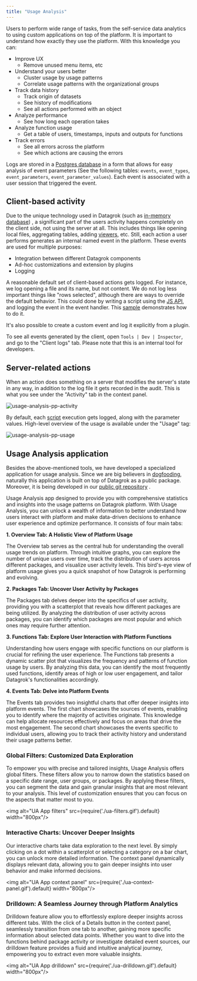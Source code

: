 ```yaml
---
title: "Usage Analysis"
---
```


Users to perform wide range of tasks, from the self-service
data analytics to using custom applications on top of the platform. It is important to understand
how exactly they use the platform. With this knowledge you can:

* Improve UX
  * Remove unused menu items, etc
* Understand your users better
  * Cluster usage by usage patterns
  * Correlate usage patterns with the organizational groups
* Track data history
  * Track origin of datasets
  * See history of modifications
  * See all actions performed with an object
* Analyze performance
  * See how long each operation takes
* Analyze function usage
  * Get a table of users, timestamps, inputs and outputs for functions
* Track errors
  * See all errors across the platform
  * See which actions are causing the errors

Logs are stored in a [Postgres database](../develop/under-the-hood/architecture.md#data-engine) in a form that allows for easy
analysis of event parameters (See the following tables: `events`, `event_types`,
`event_parameters`, `event_parameter_values`). Each event is associated with a user session that triggered the event.

## Client-based activity

Due to the unique technology used in Datagrok (such
as [in-memory database](../develop/under-the-hood/performance.md#in-memory-database))
, a significant part of the users activity happens completely on the client side, not using the server at all. This
includes things like opening local files, aggregating tables, adding [viewers](../visualize/viewers/viewers.md), etc. Still,
each action a user performs generates an internal named event in the platform. These events are used for multiple
purposes:

* Integration between different Datagrok components
* Ad-hoc customizations and extension by plugins
* Logging

A reasonable default set of client-based actions gets logged. For instance, we log opening a file and its name, but not
content. We do not log less important things like "rows selected", although there are ways to override the default
behavior. This could done by writing a script using the [JS API](../develop/packages/js-api.md), and logging the event in the
event handler. This [sample](https://public.datagrok.ai/js/samples/ui/ui-events)
demonstrates how to do it.

It's also possible to create a custom event and log it explicitly from a plugin.

To see all events generated by the client, open `Tools | Dev | Inspector`, and go to the "Client logs" tab. Please note
that this is an internal tool for developers.

## Server-related actions

When an action does something on a server that modifies the server's state in any way, in addition to the log file it
gets recorded in the audit. This is what you see under the "Activity" tab in the context panel.

![usage-analysis-pp-activity](usage-analysis-pp-activity.png)

By default, each [script](../compute/scripting/scripting.mdx) execution gets logged, along with the parameter values. High-level
overview of the usage is available under the "Usage" tag:

![usage-analysis-pp-usage](usage-analysis-pp-usage.png)

## Usage Analysis application

Besides the above-mentioned tools, we have developed a specialized application for usage analysis. Since we are big
believers in [dogfooding](https://en.wikipedia.org/wiki/Eating_your_own_dog_food), naturally this application is built
on top of Datagrok as a public package. Moreover, it is being developed in
our [public git repository](https://github.com/datagrok-ai/public/tree/master/packages/UsageAnalysis)
.

Usage Analysis app designed to provide you with comprehensive statistics and insights into the usage patterns on Datagrok platform. With Usage Analysis, you can unlock a wealth of information to better understand how users interact with platform and make data-driven decisions to enhance user experience and optimize performance. It consists of four main tabs:

<b>1. Overview Tab: A Holistic View of Platform Usage</b>

The Overview tab serves as the central hub for understanding the overall usage trends on platform. Through intuitive graphs, you can explore the number of unique users over time, track the distribution of users across different packages, and visualize user activity levels. This bird's-eye view of platform usage gives you a quick snapshot of how Datagrok is performing and evolving.

<b>2. Packages Tab: Uncover User Activity by Packages</b>

The Packages tab delves deeper into the specifics of user activity, providing you with a scatterplot that reveals how different packages are being utilized. By analyzing the distribution of user activity across packages, you can identify which packages are most popular and which ones may require further attention.

<b>3. Functions Tab: Explore User Interaction with Platform Functions</b>

Understanding how users engage with specific functions on our platform is crucial for refining the user experience. The Functions tab presents a dynamic scatter plot that visualizes the frequency and patterns of function usage by users. By analyzing this data, you can identify the most frequently used functions, identify areas of high or low user engagement, and tailor Datagrok's functionalities accordingly.

<b>4. Events Tab: Delve into Platform Events</b>

The Events tab provides two insightful charts that offer deeper insights into platform events. The first chart showcases the sources of events, enabling you to identify where the majority of activities originate. This knowledge can help allocate resources effectively and focus on areas that drive the most engagement. The second chart showcases the events specific to individual users, allowing you to track their activity history and understand their usage patterns better.

### Global Filters: Customized Data Exploration

To empower you with precise and tailored insights, Usage Analysis offers global filters. These filters allow you to narrow down the statistics based on a specific date range, user groups, or packages. By applying these filters, you can segment the data and gain granular insights that are most relevant to your analysis. This level of customization ensures that you can focus on the aspects that matter most to you.

<img alt="UA App filters" src={require('./ua-filters.gif').default} width="800px"/>

### Interactive Charts: Uncover Deeper Insights

Our interactive charts take data exploration to the next level. By simply clicking on a dot within a scatterplot or selecting a category on a bar chart, you can unlock more detailed information. The context panel dynamically displays relevant data, allowing you to gain deeper insights into user behavior and make informed decisions.

<img alt="UA App context panel" src={require('./ua-context-panel.gif').default} width="800px"/>

### Drilldown: A Seamless Journey through Platform Analytics

Drilldown feature allow you to effortlessly explore deeper insights across different tabs. With the click of a Details button in the context panel, seamlessly transition from one tab to another, gaining more specific information about selected data points. Whether you want to dive into the functions behind package activity or investigate detailed event sources, our drilldown feature provides a fluid and intuitive analytical journey, empowering you to extract even more valuable insights.

<img alt="UA App drilldown" src={require('./ua-drilldown.gif').default} width="800px"/>
